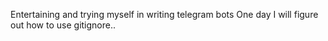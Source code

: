 Entertaining and trying myself in writing telegram bots
One day I will figure out how to use gitignore..
